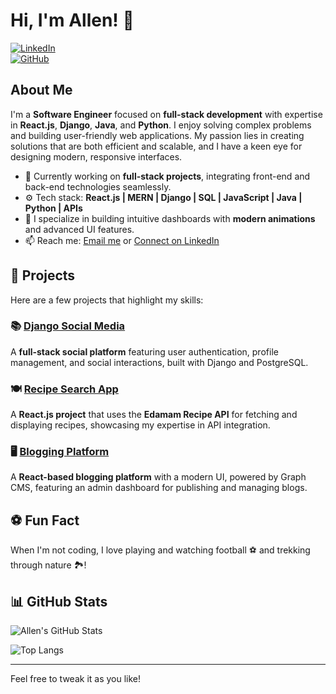 # Hi, I'm Allen! 👋 

[![LinkedIn](https://img.shields.io/badge/LinkedIn-Connect-blue?style=flat&logo=linkedin&logoColor=white)](https://www.linkedin.com/in/allen-l-koickal)  
[![GitHub](https://img.shields.io/github/followers/yourusername?label=Follow&style=social)](https://github.com/yourusername)

## About Me

I'm a **Software Engineer** focused on **full-stack development** with expertise in **React.js**, **Django**, **Java**, and **Python**. I enjoy solving complex problems and building user-friendly web applications. My passion lies in creating solutions that are both efficient and scalable, and I have a keen eye for designing modern, responsive interfaces.

- 🔭 Currently working on **full-stack projects**, integrating front-end and back-end technologies seamlessly.
- ⚙️ Tech stack: **React.js | MERN | Django | SQL | JavaScript | Java | Python | APIs**
- 🎉 I specialize in building intuitive dashboards with **modern animations** and advanced UI features.
- 📫 Reach me: [Email me](mailto:allenkoickal@gmail.com) or [Connect on LinkedIn](https://www.linkedin.com/in/allen-l-koickal)
  
## 🚀 Projects

Here are a few projects that highlight my skills:

### 📚 [Django Social Media](https://github.com/Allenlexy/django-social-media)
A **full-stack social platform** featuring user authentication, profile management, and social interactions, built with Django and PostgreSQL.

### 🍽️ [Recipe Search App](https://github.com/Allenlexy/react-recipe-finder)
A **React.js project** that uses the **Edamam Recipe API** for fetching and displaying recipes, showcasing my expertise in API integration.

### 🖥️ [Blogging Platform](https://github.com/Allenlexy/ScribbledDiaries)
A **React-based blogging platform** with a modern UI, powered by Graph CMS, featuring an admin dashboard for publishing and managing blogs.

## ⚽ Fun Fact

When I'm not coding, I love playing and watching football ⚽ and trekking through nature 🏞️!

## 📊 GitHub Stats

![Allen's GitHub Stats](https://github-readme-stats.vercel.app/api?username=Allenlexy&show_icons=true&theme=radical)

![Top Langs](https://github-readme-stats.vercel.app/api/top-langs/?username=Allenlexy&layout=compact&theme=radical)

---

Feel free to tweak it as you like!

<!--
**Allenlexy/Allenlexy** is a ✨ _special_ ✨ repository because its `README.md` (this file) appears on your GitHub profile.

Here are some ideas to get you started:

- 🔭 I’m currently working on ...
- 🌱 I’m currently learning ...
- 👯 I’m looking to collaborate on ...
- 🤔 I’m looking for help with ...
- 💬 Ask me about ...
- 📫 How to reach me: ...
- 😄 Pronouns: ...
- ⚡ Fun fact: ...
-->
